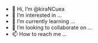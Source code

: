 - 👋 Hi, I’m @kiraNCuea
- 👀 I’m interested in ...
- 🌱 I’m currently learning ...
- 💞️ I’m looking to collaborate on ...
- 📫 How to reach me ...

<!---
kiraNCuea/kiraNCuea is a ✨ special ✨ repository because its `README.md` (this file) appears on your GitHub profile.
You can click the Preview link to take a look at your changes.
--->
